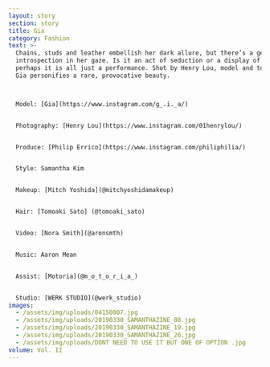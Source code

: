 ```yaml
---
layout: story
section: story
title: Gia
category: Fashion
text: >-
  Chains, studs and leather embellish her dark allure, but there’s a gentle
  introspection in her gaze. Is it an act of seduction or a display of ennui? Or
  perhaps it is all just a performance. Shot by Henry Lou, model and techno DJ
  Gia personifies a rare, provocative beauty. 



  Model: [Gia](https://www.instagram.com/g_.i._a/)


  Photography: [Henry Lou](https://www.instagram.com/01henrylou/)


  Produce: [Philip Errico](https://www.instagram.com/philiphilia/)


  Style: Samantha Kim


  Makeup: [Mitch Yoshida](@mitchyoshidamakeup)


  Hair: [Tomoaki Sato] (@tomoaki_sato)


  Video: [Nora Smith](@aronsmth) 


  Music: Aaron Mean


  Assist: [Motoria](@m_o_t_o_r_i_a_) 


  Studio: [WERK STUDIO](@werk_studio) 
images:
  - /assets/img/uploads/04150007.jpg
  - /assets/img/uploads/20190330_SAMANTHAZINE_08.jpg
  - /assets/img/uploads/20190330_SAMANTHAZINE_19.jpg
  - /assets/img/uploads/20190330_SAMANTHAZINE_26.jpg
  - /assets/img/uploads/DONT NEED TO USE IT BUT ONE OF OPTION .jpg
volume: Vol. II
---
```

